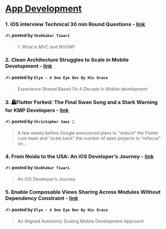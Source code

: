 
<h1><a href=https://medium.com/tag/mobile-app-development/recommended target="_blank" rel="noopener noreferrer">App Development</a></h1>
<h3>1. iOS interview Technical 30 min Round Questions - <a href="https://medium.com/@shobhakartiwari/walmart-ios-interview-technical-30-min-round-questions-7ac7ea144fb7" target="_blank" rel="noopener noreferrer">link</a></h3>

✍️ **posted by `Shobhakar Tiwari`**

<blockquote>1. What is MVC and MVVM?</blockquote>

<h3>2. Clean Architecture Struggles to Scale in Mobile Development - <a href="https://medium.com/@elye-project/clean-architecture-struggles-to-scale-in-mobile-development-85971471ac7a" target="_blank" rel="noopener noreferrer">link</a></h3>

✍️ **posted by `Elye - A One Eye Dev By His Grace`**

<blockquote>Experience Shared Based On A Decade In Mobile development</blockquote>

<h3>3. 🪦Flutter Forked: The Final Swan Song and a Stark Warning for KMP Developers - <a href="https://medium.com/@SaezChristopher/flutter-forked-the-final-swan-song-and-a-stark-warning-for-kmp-developers-122b4cdfbe29" target="_blank" rel="noopener noreferrer">link</a></h3>

✍️ **posted by `Christopher Saez 📱`**

<blockquote>A few weeks before Google announced plans to “reduce” the Flutter core team and “scale back” the number of open projects to “refocus” on…</blockquote>

<h3>4. From Noida to the USA: An iOS Developer’s Journey - <a href="https://medium.com/@shobhakartiwari/from-noida-to-the-usa-an-ios-developers-journey-a95ddfdb256c" target="_blank" rel="noopener noreferrer">link</a></h3>

✍️ **posted by `Shobhakar Tiwari`**

<blockquote>An iOS Developer’s Journey</blockquote>

<h3>5. Enable Composable Views Sharing Across Modules Without Dependency Constraint - <a href="https://medium.com/mobile-app-development-publication/enable-composable-views-sharing-across-modules-without-dependency-constraint-a7290257d987" target="_blank" rel="noopener noreferrer">link</a></h3>

✍️ **posted by `Elye - A One Eye Dev By His Grace`**

<blockquote>An Aligned Autonomy Scaling Mobile Development Approach</blockquote>

